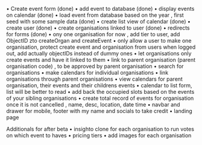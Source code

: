 • Create event form (done)
• add event to database (done)
• display events on calendar (done)
• load event from database based on the year , first seed with some sample data (done)
• create list view of calendar (done)
• create user (done)
• create organisations linked to user (done)
• redirects for forms (done)
• ony one organisation for now , add tier to user, add ObjectID zto createOrgan and createEvent
• only allow a user to make one organisation, protect create event and organisation from users when logged out, add actually objectIDs instead of dummy ones
• let organisations only create events and have it linked to them
• link to parent organisation (parent organisation code) , to be approved by parent organisation
• search for organisations
• make calendars for individual organisations
• link organisations through parent organisations
• view calendars for parent organisation, their events and their childrens events
• calendar to list form, list will be better to read 
• add back the occupied slots based on the events of your sibling organisations
• create total record of events for organisation once it is not cancelled , name, desc, location, date time
• navbar and drawer for mobile, footer with my name and socials to take credit
• landing page




Additionals for after beta
• insighto clone for each organisation to run votes on which event to haves
• pricing tiers 
• add images for each organisation


